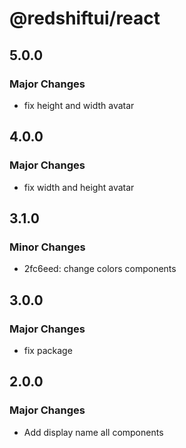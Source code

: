 # @redshiftui/react

## 5.0.0

### Major Changes

- fix height and width avatar

## 4.0.0

### Major Changes

- fix width and height avatar

## 3.1.0

### Minor Changes

- 2fc6eed: change colors components

## 3.0.0

### Major Changes

- fix package

## 2.0.0

### Major Changes

- Add display name all components
